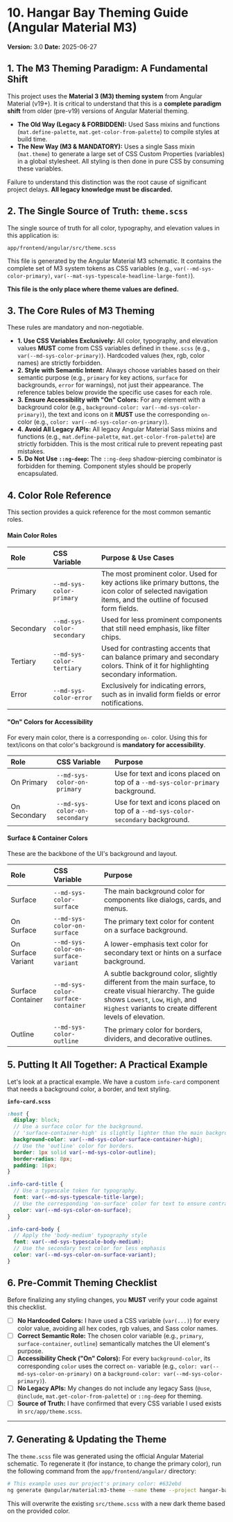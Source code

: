 # 10. Hangar Bay Theming Guide (Angular Material M3)

**Version:** 3.0
**Date:** 2025-06-27

## 1. The M3 Theming Paradigm: A Fundamental Shift

This project uses the **Material 3 (M3) theming system** from Angular Material (v19+). It is critical to understand that this is a **complete paradigm shift** from older (pre-v19) versions of Angular Material theming.

*   **The Old Way (Legacy & FORBIDDEN):** Used Sass mixins and functions (`mat.define-palette`, `mat.get-color-from-palette`) to compile styles at build time.
*   **The New Way (M3 & MANDATORY):** Uses a single Sass mixin (`mat.theme`) to generate a large set of CSS Custom Properties (variables) in a global stylesheet. All styling is then done in pure CSS by consuming these variables.

Failure to understand this distinction was the root cause of significant project delays. **All legacy knowledge must be discarded.**

## 2. The Single Source of Truth: `theme.scss`

The single source of truth for all color, typography, and elevation values in this application is:

`app/frontend/angular/src/theme.scss`

This file is generated by the Angular Material M3 schematic. It contains the complete set of M3 system tokens as CSS variables (e.g., `var(--md-sys-color-primary)`, `var(--mat-sys-typescale-headline-large-font)`).

**This file is the only place where theme values are defined.**

## 3. The Core Rules of M3 Theming
These rules are mandatory and non-negotiable.

*   **1. Use CSS Variables Exclusively:** All color, typography, and elevation values **MUST** come from CSS variables defined in `theme.scss` (e.g., `var(--md-sys-color-primary)`). Hardcoded values (hex, rgb, color names) are strictly forbidden.
*   **2. Style with Semantic Intent:** Always choose variables based on their semantic purpose (e.g., `primary` for key actions, `surface` for backgrounds, `error` for warnings), not just their appearance. The reference tables below provide the specific use cases for each role.
*   **3. Ensure Accessibility with "On" Colors:** For any element with a background color (e.g., `background-color: var(--md-sys-color-primary)`), the text and icons on it **MUST** use the corresponding `on-` color (e.g., `color: var(--md-sys-color-on-primary)`).
*   **4. Avoid All Legacy APIs:** All legacy Angular Material Sass mixins and functions (e.g., `mat.define-palette`, `mat.get-color-from-palette`) are strictly forbidden. This is the most critical rule to prevent repeating past mistakes.
*   **5. Do Not Use `::ng-deep`:** The `::ng-deep` shadow-piercing combinator is forbidden for theming. Component styles should be properly encapsulated.

## 4. Color Role Reference
This section provides a quick reference for the most common semantic roles.

#### Main Color Roles

| Role      | CSS Variable                | Purpose & Use Cases                                                                                                                   |
| :-------- | :-------------------------- | :------------------------------------------------------------------------------------------------------------------------------------ |
| Primary   | `--md-sys-color-primary`    | The most prominent color. Used for key actions like primary buttons, the icon color of selected navigation items, and the outline of focused form fields. |
| Secondary | `--md-sys-color-secondary`  | Used for less prominent components that still need emphasis, like filter chips.                                                       |
| Tertiary  | `--md-sys-color-tertiary`   | Used for contrasting accents that can balance primary and secondary colors. Think of it for highlighting secondary information.        |
| Error     | `--md-sys-color-error`      | Exclusively for indicating errors, such as in invalid form fields or error notifications.                                                |

#### "On" Colors for Accessibility

For every main color, there is a corresponding `on-` color. Using this for text/icons on that color's background is **mandatory for accessibility**.

| Role         | CSS Variable                     | Purpose                                                                 |
| :----------- | :------------------------------- | :---------------------------------------------------------------------- |
| On Primary   | `--md-sys-color-on-primary`      | Use for text and icons placed on top of a `--md-sys-color-primary` background.   |
| On Secondary | `--md-sys-color-on-secondary`    | Use for text and icons placed on top of a `--md-sys-color-secondary` background. |

#### Surface & Container Colors

These are the backbone of the UI's background and layout.

| Role                 | CSS Variable                            | Purpose                                                                                                                              |
| :------------------- | :-------------------------------------- | :----------------------------------------------------------------------------------------------------------------------------------- |
| Surface              | `--md-sys-color-surface`                | The main background color for components like dialogs, cards, and menus.                                                             |
| On Surface           | `--md-sys-color-on-surface`             | The primary text color for content on a surface background.                                                                          |
| On Surface Variant   | `--md-sys-color-on-surface-variant`     | A lower-emphasis text color for secondary text or hints on a surface background.                                                     |
| Surface Container    | `--md-sys-color-surface-container`      | A subtle background color, slightly different from the main surface, to create visual hierarchy. The guide shows `Lowest`, `Low`, `High`, and `Highest` variants to create different levels of elevation. |
| Outline              | `--md-sys-color-outline`                | The primary color for borders, dividers, and decorative outlines.                                                                    |

## 5. Putting It All Together: A Practical Example

Let's look at a practical example. We have a custom `info-card` component that needs a background color, a border, and text styling.

**`info-card.scss`**
```scss
:host {
  display: block;
  // Use a surface color for the background.
  // 'surface-container-high' is slightly lighter than the main background.
  background-color: var(--md-sys-color-surface-container-high);
  // Use the 'outline' color for borders.
  border: 1px solid var(--md-sys-color-outline);
  border-radius: 8px;
  padding: 16px;
}

.info-card-title {
  // Use a typescale token for typography.
  font: var(--md-sys-typescale-title-large);
  // Use the corresponding 'on-surface' color for text to ensure contrast.
  color: var(--md-sys-color-on-surface);
}

.info-card-body {
  // Apply the 'body-medium' typography style
  font: var(--md-sys-typescale-body-medium);
  // Use the secondary text color for less emphasis
  color: var(--md-sys-color-on-surface-variant);
}
```

## 6. Pre-Commit Theming Checklist

Before finalizing any styling changes, you **MUST** verify your code against this checklist.

- [ ] **No Hardcoded Colors:** I have used a CSS variable (`var(...)`) for every color value, avoiding all hex codes, rgb values, and Sass color names.
- [ ] **Correct Semantic Role:** The chosen color variable (e.g., `primary`, `surface-container`, `outline`) semantically matches the UI element's purpose.
- [ ] **Accessibility Check ("On" Colors):** For every `background-color`, its corresponding `color` uses the correct `on-` variable (e.g., `color: var(--md-sys-color-on-primary)` on a `background-color: var(--md-sys-color-primary)`).
- [ ] **No Legacy APIs:** My changes do not include any legacy Sass (`@use`, `@include`, `mat.get-color-from-palette`) or `::ng-deep` for theming.
- [ ] **Source of Truth:** I have confirmed that every CSS variable I used exists in `src/app/theme.scss`.

---

## 7. Generating & Updating the Theme

The `theme.scss` file was generated using the official Angular Material schematic. To regenerate it (for instance, to change the primary color), run the following command from the `app/frontend/angular/` directory:

```bash
# This example uses our project's primary color: #632ebd
ng generate @angular/material:m3-theme --name theme --project hangar-bay-frontend --primary-color "#632ebd"
```

This will overwrite the existing `src/theme.scss` with a new dark theme based on the provided color.
